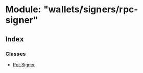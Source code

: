 # Module: "wallets/signers/rpc-signer"

## Index

### Classes

* [RpcSigner](../classes/_wallets_signers_rpc_signer_.rpcsigner.md)
